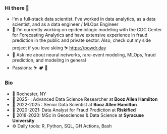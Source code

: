 ### Hi there 👋

- I'm a full-stack data scientist. I've worked in data analytics, as a data scientist, and as a data engineer / MLOps Engineer
- 🔭 I’m currently working on epidemiologic modeling with the CDC Center for Forecasting Analytics and have extensive experience in fraud prediction in the public and private sector. Also, check out my side project if you love skiing ⛷️ https://powdr.day
- 💬 Ask me about neural networks, rare-event modeling, MLOps, fraud prediction, and modeling in general
- Passions: ⛷️ 🏕️ 🎸

### Bio
- 🏡 Rochester, NY
- 🏢 2025- : Advanced Data Science Researcher at **Booz Allen Hamilton**
- 🏢 2022-2025 : Senior Data Scientist at **Booz Allen Hamilton**
- 🏢 2020-2021: Data Analyst for Fraud Prediction at **Riskified**
- 📜 2018-2020: MSc in Geosciences & Data Science at **Syracuse University**
- ⚙️ Daily tools: R, Python, SQL, GH Actions, Bash
